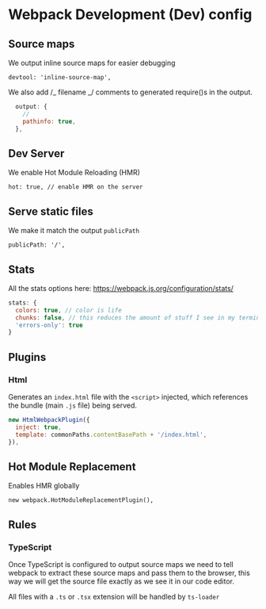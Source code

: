 # Webpack Development (Dev) config

## Source maps

We output inline source maps for easier debugging

`devtool: 'inline-source-map',`

We also add /_ filename _/ comments to generated require()s in the output.

```js
  output: {
    //
    pathinfo: true,
  },
```

## Dev Server

We enable Hot Module Reloading (HMR)

`hot: true, // enable HMR on the server`

## Serve static files

We make it match the output `publicPath`

`publicPath: '/',`

## Stats

All the stats options here: https://webpack.js.org/configuration/stats/

```js
stats: {
  colors: true, // color is life
  chunks: false, // this reduces the amount of stuff I see in my terminal; configure to your needs
  'errors-only': true
}
```

## Plugins

### Html

Generates an `index.html` file with the `<script>` injected, which references the bundle (main `.js` file) being served.

```js
new HtmlWebpackPlugin({
  inject: true,
  template: commonPaths.contentBasePath + '/index.html',
}),
```

## Hot Module Replacement

Enables HMR globally

`new webpack.HotModuleReplacementPlugin(),`

## Rules

### TypeScript

Once TypeScript is configured to output source maps we need to tell webpack
to extract these source maps and pass them to the browser,
this way we will get the source file exactly as we see it in our code editor.

All files with a `.ts` or `.tsx` extension will be handled by `ts-loader`
